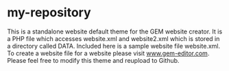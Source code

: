 # my-repository

This is a standalone website default theme for the GEM
website creator.  It is a PHP file which accesses 
website.xml and website2.xml which is stored in a
directory called DATA.  Included here is a sample
website file website.xml.  To create a website file
for a website please visit www.gem-editor.com.  Please
feel free to modify this theme and reupload to Github.
